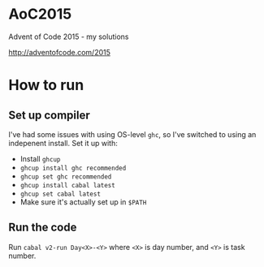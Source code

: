 # AoC2015

Advent of Code 2015 - my solutions

http://adventofcode.com/2015

# How to run

## Set up compiler

I've had some issues with using OS-level `ghc`, so I've switched to using an indepenent install.
Set it up with:
- Install `ghcup`
- `ghcup install ghc recommended`
- `ghcup set ghc recommended`
- `ghcup install cabal latest`
- `ghcup set cabal latest`
- Make sure it's actually set up in `$PATH`

## Run the code

Run `cabal v2-run Day<X>-<Y>` where `<X>` is day number, and `<Y>` is task number.
